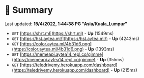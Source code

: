 # 📖 Summary
Last updated: **15/4/2022, 1:44:38 PG "Asia/Kuala_Lumpur"**

- `GET` [https://shrt.ml](https://shrt.ml) - **Up** (1549ms)
- `GET` [https://hst.aytea.ml/](https://hst.aytea.ml/) - **Up** (4243ms)
- `GET` [https://color.aytea.ml/4b31d6.png](https://color.aytea.ml/4b31d6.png) - **Up** (1393ms)
- `GET` [https://memeapi.aytea14.repl.co/gimme](https://memeapi.aytea14.repl.co/gimme) - **Up** (355ms)
- `GET` [https://teledrivemy.herokuapp.com/dashboard](https://teledrivemy.herokuapp.com/dashboard) - **Up** (215ms)
